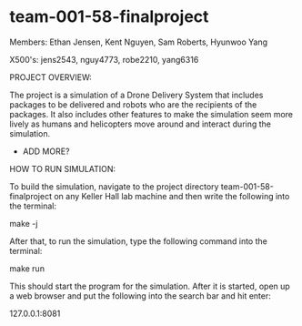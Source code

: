 # team-001-58-finalproject

Members: Ethan Jensen, Kent Nguyen, Sam Roberts, Hyunwoo Yang

X500's: jens2543, nguy4773, robe2210, yang6316

PROJECT OVERVIEW:

The project is a simulation of a Drone Delivery System that includes packages to be delivered and robots who are the recipients of the packages. 
It also includes other features to make the simulation seem more lively as humans and helicopters move around and interact during the simulation. 

- ADD MORE?


HOW TO RUN SIMULATION:

To build the simulation, navigate to the project directory team-001-58-finalproject on any Keller Hall lab machine and 
then write the following into the terminal:


make -j

After that, to run the simulation, type the following command into the terminal:


make run


This should start the program for the simulation. 
After it is started, open up a web browser and put the following into the search bar and hit enter:

127.0.0.1:8081




